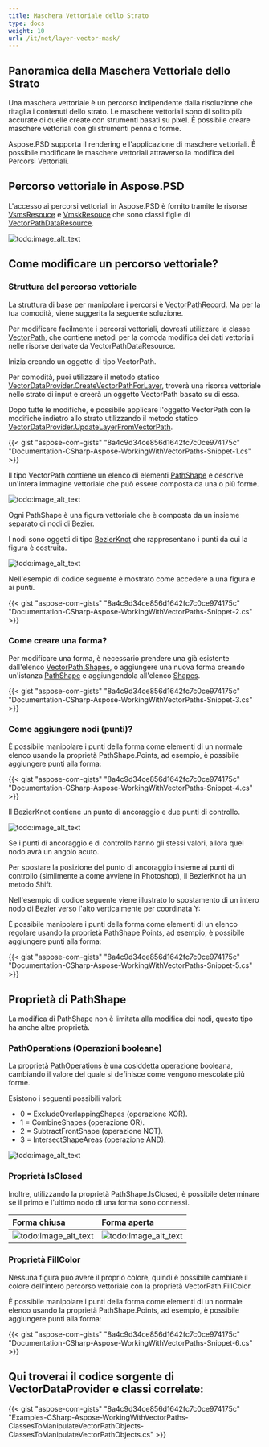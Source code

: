 ```yaml
---
title: Maschera Vettoriale dello Strato
type: docs
weight: 10
url: /it/net/layer-vector-mask/
---
```


## **Panoramica della Maschera Vettoriale dello Strato**
Una maschera vettoriale è un percorso indipendente dalla risoluzione che ritaglia i contenuti dello strato. Le maschere vettoriali sono di solito più accurate di quelle create con strumenti basati su pixel. È possibile creare maschere vettoriali con gli strumenti penna o forme.

Aspose.PSD supporta il rendering e l'applicazione di maschere vettoriali. È possibile modificare le maschere vettoriali attraverso la modifica dei Percorsi Vettoriali.

## **Percorso vettoriale in Aspose.PSD**
L'accesso ai percorsi vettoriali in Aspose.PSD è fornito tramite le risorse [VsmsResouce](https://reference.aspose.com/psd/net/aspose.psd.fileformats.psd.layers.layerresources/vsmsresource) e [VmskResouce](https://reference.aspose.com/psd/net/aspose.psd.fileformats.psd.layers.layerresources/vmskresource) che sono classi figlie di [VectorPathDataResource](https://reference.aspose.com/psd/net/aspose.psd.fileformats.psd.layers.layerresources/vectorpathdataresource).

![todo:image_alt_text](layer-vector-mask_0.png)

## **Come modificare un percorso vettoriale?**
### **Struttura del percorso vettoriale**
La struttura di base per manipolare i percorsi è [VectorPathRecord.](https://reference.aspose.com/psd/net/aspose.psd.fileformats.core.vectorpaths/vectorpathrecord) Ma per la tua comodità, viene suggerita la seguente soluzione.

Per modificare facilmente i percorsi vettoriali, dovresti utilizzare la classe [VectorPath](https://gist.github.com/aspose-com-gists/8a4c9d34ce856d1642fc7c0ce974175c#file-examples-csharp-aspose-workingwithvectorpaths-classestomanipulatevectorpathobjects-classestomanipulatevectorpathobjects-cs), che contiene metodi per la comoda modifica dei dati vettoriali nelle risorse derivate da VectorPathDataResource.

Inizia creando un oggetto di tipo VectorPath.

Per comodità, puoi utilizzare il metodo statico [VectorDataProvider.CreateVectorPathForLayer](https://gist.github.com/aspose-com-gists/8a4c9d34ce856d1642fc7c0ce974175c#file-examples-csharp-aspose-workingwithvectorpaths-classestomanipulatevectorpathobjects-classestomanipulatevectorpathobjects-cs), troverà una risorsa vettoriale nello strato di input e creerà un oggetto VectorPath basato su di essa.

Dopo tutte le modifiche, è possibile applicare l'oggetto VectorPath con le modifiche indietro allo strato utilizzando il metodo statico [VectorDataProvider.UpdateLayerFromVectorPath](https://gist.github.com/aspose-com-gists/8a4c9d34ce856d1642fc7c0ce974175c#file-examples-csharp-aspose-workingwithvectorpaths-classestomanipulatevectorpathobjects-classestomanipulatevectorpathobjects-cs).

{{< gist "aspose-com-gists" "8a4c9d34ce856d1642fc7c0ce974175c" "Documentation-CSharp-Aspose-WorkingWithVectorPaths-Snippet-1.cs" >}}

Il tipo VectorPath contiene un elenco di elementi [PathShape](https://gist.github.com/aspose-com-gists/8a4c9d34ce856d1642fc7c0ce974175c#file-examples-csharp-aspose-workingwithvectorpaths-classestomanipulatevectorpathobjects-classestomanipulatevectorpathobjects-cs) e descrive un'intera immagine vettoriale che può essere composta da una o più forme.

![todo:image_alt_text](layer-vector-mask_1.png)

Ogni PathShape è una figura vettoriale che è composta da un insieme separato di nodi di Bezier.

I nodi sono oggetti di tipo [BezierKnot](https://gist.github.com/aspose-com-gists/8a4c9d34ce856d1642fc7c0ce974175c#file-examples-csharp-aspose-workingwithvectorpaths-classestomanipulatevectorpathobjects-classestomanipulatevectorpathobjects-cs) che rappresentano i punti da cui la figura è costruita.

![todo:image_alt_text](layer-vector-mask_2.png)

Nell'esempio di codice seguente è mostrato come accedere a una figura e ai punti.

{{< gist "aspose-com-gists" "8a4c9d34ce856d1642fc7c0ce974175c" "Documentation-CSharp-Aspose-WorkingWithVectorPaths-Snippet-2.cs" >}}

### **Come creare una forma?**
Per modificare una forma, è necessario prendere una già esistente dall'elenco [VectorPath.Shapes](https://gist.github.com/aspose-com-gists/8a4c9d34ce856d1642fc7c0ce974175c#file-examples-csharp-aspose-workingwithvectorpaths-classestomanipulatevectorpathobjects-classestomanipulatevectorpathobjects-cs), o aggiungere una nuova forma creando un'istanza [PathShape](https://gist.github.com/aspose-com-gists/8a4c9d34ce856d1642fc7c0ce974175c#file-examples-csharp-aspose-workingwithvectorpaths-classestomanipulatevectorpathobjects-classestomanipulatevectorpathobjects-cs) e aggiungendola all'elenco [Shapes](https://gist.github.com/aspose-com-gists/8a4c9d34ce856d1642fc7c0ce974175c#file-examples-csharp-aspose-workingwithvectorpaths-classestomanipulatevectorpathobjects-classestomanipulatevectorpathobjects-cs).

{{< gist "aspose-com-gists" "8a4c9d34ce856d1642fc7c0ce974175c" "Documentation-CSharp-Aspose-WorkingWithVectorPaths-Snippet-3.cs" >}}

### **Come aggiungere nodi (punti)?**
È possibile manipolare i punti della forma come elementi di un normale elenco usando la proprietà PathShape.Points, ad esempio, è possibile aggiungere punti alla forma:

{{< gist "aspose-com-gists" "8a4c9d34ce856d1642fc7c0ce974175c" "Documentation-CSharp-Aspose-WorkingWithVectorPaths-Snippet-4.cs" >}}


Il BezierKnot contiene un punto di ancoraggio e due punti di controllo.

![todo:image_alt_text](layer-vector-mask_3.png)

Se i punti di ancoraggio e di controllo hanno gli stessi valori, allora quel nodo avrà un angolo acuto.

Per spostare la posizione del punto di ancoraggio insieme ai punti di controllo (similmente a come avviene in Photoshop), il BezierKnot ha un metodo Shift.

Nell'esempio di codice seguente viene illustrato lo spostamento di un intero nodo di Bezier verso l'alto verticalmente per coordinata Y:

È possibile manipolare i punti della forma come elementi di un elenco regolare usando la proprietà PathShape.Points, ad esempio, è possibile aggiungere punti alla forma:

{{< gist "aspose-com-gists" "8a4c9d34ce856d1642fc7c0ce974175c" "Documentation-CSharp-Aspose-WorkingWithVectorPaths-Snippet-5.cs" >}}


## **Proprietà di PathShape**
La modifica di PathShape non è limitata alla modifica dei nodi, questo tipo ha anche altre proprietà.
### **PathOperations (Operazioni booleane)**
La proprietà [PathOperations](https://reference.aspose.com/psd/net/aspose.psd.fileformats.core.vectorpaths/pathoperations) è una cosiddetta operazione booleana, cambiando il valore del quale si definisce come vengono mescolate più forme.

Esistono i seguenti possibili valori:

- 0 = ExcludeOverlappingShapes (operazione XOR).
- 1 = CombineShapes (operazione OR).
- 2 = SubtractFrontShape (operazione NOT).
- 3 = IntersectShapeAreas (operazione AND).

![todo:image_alt_text](layer-vector-mask_4.png)
### **Proprietà IsClosed**
Inoltre, utilizzando la proprietà PathShape.IsClosed, è possibile determinare se il primo e l'ultimo nodo di una forma sono connessi.

|**Forma chiusa**|**Forma aperta**|
| :- | :- |
|![todo:image_alt_text](layer-vector-mask_5.png)|![todo:image_alt_text](layer-vector-mask_6.png)|
### **Proprietà FillColor**
Nessuna figura può avere il proprio colore, quindi è possibile cambiare il colore dell'intero percorso vettoriale con la proprietà VectorPath.FillColor.

È possibile manipolare i punti della forma come elementi di un normale elenco usando la proprietà PathShape.Points, ad esempio, è possibile aggiungere punti alla forma:

{{< gist "aspose-com-gists" "8a4c9d34ce856d1642fc7c0ce974175c" "Documentation-CSharp-Aspose-WorkingWithVectorPaths-Snippet-6.cs" >}}


## **Qui troverai il codice sorgente di VectorDataProvider e classi correlate:**
{{< gist "aspose-com-gists" "8a4c9d34ce856d1642fc7c0ce974175c" "Examples-CSharp-Aspose-WorkingWithVectorPaths-ClassesToManipulateVectorPathObjects-ClassesToManipulateVectorPathObjects.cs" >}}
